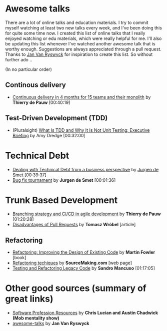# Awesome talks
There are a lot of online talks and education materials. I try to commit myself watching at least two new talks every week, and I've been doing this for quite some time now. I created this list of online talks that I really enjoyed watching or edu materials, which were really helpful for me. I'll also be updating this list whenever I've watched another awesome talk that is worthy enough. Suggestions are always appreciated through a pull request. Thanks to [Jan Van Ryswyck](https://github.com/JanVanRyswyck/awesome-talks) for inspiration to create this list. So without further ado .. 

(In no particular order)

## Continous delivery
* [Continuous delivery in 4 months for 15 teams and their monolith](https://thinkinglabs.io/talks/2019/09/06/15-teams-1-monolith-4-months-to-achieve-continuous-delivery.html) by **Thierry de Pauw** [00:40:19]

## Test-Driven Development (TDD)
* (Pluralsight) [What Is TDD and Why It Is Not Unit Testing: Executive Briefing](https://app.pluralsight.com/library/courses/tdd-is-not-unit-testing-executive-briefing/table-of-contents) by Amy Dredge [00:32:00]

# Technical Debt
* [Dealing with Technical Debt from a business perspective](https://www.youtube.com/watch?v=YolrizOG_ao) by [Jurgen de Smet](https://www.youtube.com/channel/UCWzSf8ftVW9ySON821d69Gg) [00:39:37]
* [Bug fix tournament](https://www.youtube.com/watch?v=ZMuJA-QXJhk) by **Jurgen de Smet** [00:01:36]

# Trunk Based Development
* [Branching strategy and CI/CD in agile development](https://youtu.be/T1M9zQWAD_w) by **Thierry de Pauw** [01:20:28]
* [Disadvantages of Pull Requests](https://blog.arkency.com/disadvantages-of-pull-requests/) by **Tomasz Wróbel** [article]

## Refactoring
* [Refactoring: Improving the Design of Existing Code](https://www.goodreads.com/book/show/42971256-refactoring) by **Martin Fowler** [book]
* [Refactoring techiques](https://sourcemaking.com/refactoring/refactorings) by **SourceMaking.com** [web page]
* [Testing and Refactoring Legacy Code](https://www.youtube.com/watch?v=_NnElPO5BU0) by **Sandro Mancuso** [01:17:05]


# Other good sources (summary of great links)
* [Software Profession Resources](https://trello.com/b/1lfMkCOh/software-profession-resources) by **Chris Lucian and Austin Chadwick (Mob mentality show)**
* [awesome-talks](https://github.com/JanVanRyswyck/awesome-talks) by **Jan Van Ryswyck**
